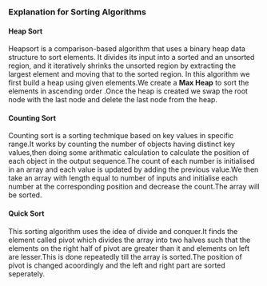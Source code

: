 ### Explanation for Sorting Algorithms

#### Heap Sort
Heapsort is a comparison-based algorithm that uses a binary heap data structure to sort elements. It divides its input into a sorted and an unsorted region, and it iteratively shrinks the unsorted region by extracting the largest element and moving that to the sorted region.
In this algorithm we first build a heap using given elements.We create a **Max Heap** to sort the elements in ascending order .Once the heap is created we swap the root node with the last node and delete the last node from the heap.

#### Counting Sort
Counting sort is a sorting techmique based on key values in specific range.It works by counting the number of objects having distinct key values,then doing some arithmatic calculation to calculate the position of each object in the output sequence.The count of each number is initialised in an array and each value is updated by adding the previous value.We then take an array with length equal to number of inputs
and initialise each number at the corresponding position and decrease the count.The array will be sorted.

#### Quick Sort
This sorting algorithm uses the idea of divide and conquer.It finds the element called pivot which divides the array into two halves such that the elements on the right half of pivot are greater than it and elements on left are lesser.This is done repeatedly till the array is sorted.The position of pivot is changed acoordingly and the left and right part are sorted seperately. 
